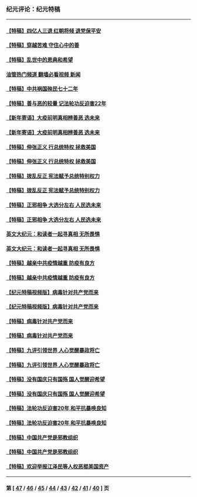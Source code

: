 ### 纪元评论：纪元特稿
---
#### [【特稿】四亿人三退 红朝将倾 退党保平安](../../pages/nsc424/n13794378.md?09110330) 
#### [【特稿】穿越苦难 守住心中的善](../../pages/nsc424/n13784979.md?09110330) 
#### [【特稿】乱世中的恩典和希望](../../pages/nsc424/n13734687.md?09110330) 
#### [油管热门频道 翻墙必看视频 新闻](ok?09110330)
#### [【特稿】中共祸国殃民七十二年](../../pages/nsc424/n13272607.md?09110330) 
#### [【特稿】善与恶的较量 记法轮功反迫害22年](../../pages/nsc424/n13086597.md?09110330) 
#### [【新年寄语】大疫前明真相辨善恶 选未来](../../pages/nsc424/n12660855.md?09110330) 
#### [【新年寄语】大疫前明真相辨善恶 选未来](../../pages/nsc424/n12660855.md?09110330) 
#### [【特稿】伸张正义 行总统特权 拯救美国](../../pages/nsc424/n12616806.md?09110330) 
#### [【特稿】伸张正义 行总统特权 拯救美国](../../pages/nsc424/n12616806.md?09110330) 
#### [【特稿】拨乱反正 宪法赋予总统特别权力](../../pages/nsc424/n12598306.md?09110330) 
#### [【特稿】拨乱反正 宪法赋予总统特别权力](../../pages/nsc424/n12598306.md?09110330) 
#### [【特稿】正邪相争 大选分左右 人民选未来](../../pages/nsc424/n12545208.md?09110330) 
#### [【特稿】正邪相争 大选分左右 人民选未来](../../pages/nsc424/n12545208.md?09110330) 
#### [英文大纪元：和读者一起寻真相 无所畏惧](../../pages/nsc424/n12542027.md?09110330) 
#### [英文大纪元：和读者一起寻真相 无所畏惧](../../pages/nsc424/n12542027.md?09110330) 
#### [【特稿】越亲中共疫情越重 防疫有良方](../../pages/nsc424/n12042989.md?09110330) 
#### [【特稿】越亲中共疫情越重 防疫有良方](../../pages/nsc424/n12042989.md?09110330) 
#### [【纪元特稿视频版】病毒针对共产党而来](../../pages/nsc424/n11977328.md?09110330) 
#### [【纪元特稿视频版】病毒针对共产党而来](../../pages/nsc424/n11977328.md?09110330) 
#### [【特稿】病毒针对共产党而来](../../pages/nsc424/n11928818.md?09110330) 
#### [【特稿】病毒针对共产党而来](../../pages/nsc424/n11928818.md?09110330) 
#### [【特稿】九评引领世界 人心觉醒暴政将亡](../../pages/nsc424/n11660496.md?09110330) 
#### [【特稿】九评引领世界 人心觉醒暴政将亡](../../pages/nsc424/n11660496.md?09110330) 
#### [【特稿】没有国庆只有国殇 国人觉醒迎希望](../../pages/nsc424/n11549354.md?09110330) 
#### [【特稿】没有国庆只有国殇 国人觉醒迎希望](../../pages/nsc424/n11549354.md?09110330) 
#### [【特稿】法轮功反迫害20年 和平抗暴唤良知](../../pages/nsc424/n11389135.md?09110330) 
#### [【特稿】法轮功反迫害20年 和平抗暴唤良知](../../pages/nsc424/n11389135.md?09110330) 
#### [【特稿】中国共产党是邪教组织](../../pages/nsc424/n11355551.md?09110330) 
#### [【特稿】中国共产党是邪教组织](../../pages/nsc424/n11355551.md?09110330) 
#### [【特稿】欢迎举报江泽民等人权恶棍美国资产](../../pages/nsc424/n11303040.md?09110330) 

---
#### 第 [ [47](./47.md?09110330) / [46](./46.md?09110330) / [45](./45.md?09110330) / [44](./44.md?09110330) / [43](./43.md?09110330) / [42](./42.md?09110330) / [41](./41.md?09110330) / [40](./40.md?09110330) ] 页

